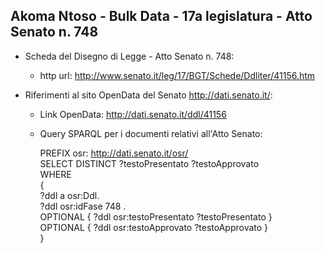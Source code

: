 ## Akoma Ntoso - Bulk Data - 17a legislatura - Atto Senato n. 748 ##

* Scheda del Disegno di Legge - Atto Senato n. 748:
	* http url: http://www.senato.it/leg/17/BGT/Schede/Ddliter/41156.htm

* Riferimenti al sito OpenData del Senato http://dati.senato.it/:
	* Link OpenData: http://dati.senato.it/ddl/41156
	* Query SPARQL per i documenti relativi all'Atto Senato:

        PREFIX osr: <http://dati.senato.it/osr/>  
		SELECT DISTINCT ?testoPresentato ?testoApprovato  
		WHERE  
		{  
		    ?ddl a osr:Ddl.  
		    ?ddl osr:idFase 748 .  
		    OPTIONAL { ?ddl osr:testoPresentato ?testoPresentato }  
		    OPTIONAL { ?ddl osr:testoApprovato ?testoApprovato }  
		}
		